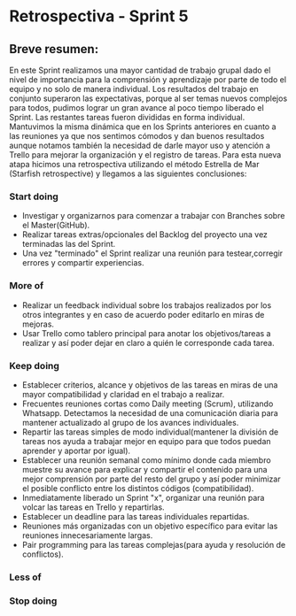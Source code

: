 # Retrospectiva - Sprint 5

## Breve resumen:

En este Sprint realizamos una mayor cantidad de trabajo grupal dado el nivel de importancia para la comprensión y aprendizaje por parte de todo el equipo y no solo de manera individual. Los resultados del trabajo en conjunto superaron las expectativas, porque al ser temas nuevos complejos para todos, pudimos lograr un gran avance al poco tiempo liberado el Sprint. Las restantes tareas fueron divididas en forma individual. Mantuvimos la misma dinámica que en los Sprints anteriores en cuanto a las reuniones ya que nos sentimos cómodos y dan buenos resultados aunque notamos también la necesidad de darle mayor uso y atención a Trello para mejorar la organización y el registro de tareas. Para esta nueva atapa hicimos una retrospectiva utilizando el método Estrella de Mar (Starfish retrospective) y llegamos a las siguientes conclusiones:

### Start doing

 - Investigar y organizarnos para comenzar a trabajar con Branches sobre el Master(GitHub).
 - Realizar tareas extras/opcionales del Backlog del proyecto una vez terminadas las del Sprint.
 - Una vez "terminado" el Sprint realizar una reunión para testear,corregir errores y compartir experiencias.

### More of

 - Realizar un feedback individual sobre los trabajos realizados por los otros integrantes y en caso de acuerdo poder editarlo en miras de mejoras.
 - Usar Trello como tablero principal para anotar los objetivos/tareas a realizar y así poder dejar en claro a quién le corresponde cada tarea.

### Keep doing

 - Establecer criterios, alcance y objetivos de las tareas en miras de una mayor compatibilidad y claridad en el trabajo a realizar.
 - Frecuentes reuniones cortas como Daily meeting (Scrum), utilizando Whatsapp. Detectamos la necesidad de una comunicación diaria para mantener actualizado al grupo de los avances individuales.  
 - Repartir las tareas simples de modo individual(mantener la división de tareas nos ayuda a trabajar mejor en equipo para que todos puedan aprender y aportar por igual).
 - Establecer una reunión semanal como mínimo donde cada miembro muestre su avance para explicar y compartir el contenido para una mejor comprensión por parte del resto del grupo y así poder minimizar el posible conflicto entre los distintos códigos (compatibilidad).
 - Inmediatamente liberado un Sprint "x", organizar una reunión para volcar las tareas en Trello y repartirlas.
 - Establecer un deadline para las tareas individuales repartidas.
 - Reuniones más organizadas con un objetivo específico para evitar las reuniones innecesariamente largas.
 - Pair programming para las tareas complejas(para ayuda y resolución de conflictos).


### Less of


### Stop doing






